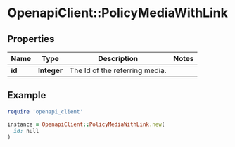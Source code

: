 # OpenapiClient::PolicyMediaWithLink

## Properties

| Name | Type | Description | Notes |
| ---- | ---- | ----------- | ----- |
| **id** | **Integer** | The Id of the referring media. |  |

## Example

```ruby
require 'openapi_client'

instance = OpenapiClient::PolicyMediaWithLink.new(
  id: null
)
```

